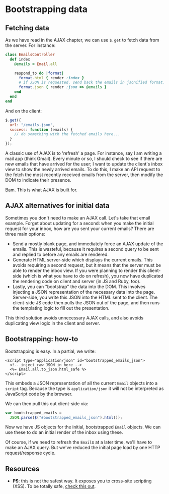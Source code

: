 # Bootstrapping data

## Fetching data

As we have read in the AJAX chapter, we can use `$.get` to fetch data
from the server. For instance:

```ruby
class EmailsController
  def index
    @emails = Email.all

    respond_to do |format|
      format.html { render :index }
      # if JSON is requested, send back the emails in jsonified format.
      format.json { render :json => @emails }
    end
  end
end
```

And on the client:

```javascript
$.get({
  url: "/emails.json",
  success: function (emails) {
    // do something with the fetched emails here...
  }
});
```

A classic use of AJAX is to 'refresh' a page. For instance, say I am
writing a mail app (think Gmail). Every minute or so, I should check
to see if there are new emails that have arrived for the user; I want
to update the client's inbox view to show the newly arrived emails. To
do this, I make an API request to the fetch the most recently received
emails from the server, then modify the DOM to indicate their presence.

Bam. This is what AJAX is built for.

## AJAX alternatives for initial data

Sometimes you don't need to make an AJAX call. Let's take that email
example. Forget about updating for a second: when you make the initial
request for your inbox, how are you sent your current emails? There
are three main options:

* Send a mostly blank page, and immediately force an AJAX update of
  the emails. This is wasteful, because it requires a second query to
  be sent and replied to before any emails are rendered.
* Generate HTML server-side which displays the current emails. This
  avoids requiring a second request, but it means that the server must
  be able to render the inbox view. If you were planning to render
  this client-side (which is what you have to do on refresh), you now
  have duplicated the rendering code on client and server (in JS and
  Ruby, too).
* Lastly, you can "bootstrap" the data into the DOM. This involves
  injecting a JSON representation of the necessary data into the
  page. Server-side, you write this JSON into the HTML sent to the
  client. The client-side JS code then pulls the JSON out of the page,
  and then runs the templating logic to fill out the presentation.

This third solution avoids unnecessary AJAX calls, and also avoids
duplicating view logic in the client and server.

## Bootstrapping: how-to

Bootstrapping is easy. In a partial, we write:

```
<script type="application/json" id="bootstrapped_emails_json">
  <!-- inject raw JSON in here -->
  <%= Email.all.to_json.html_safe %>
</script>
```

This embeds a JSON representation of all the current `Email` objects
into a `script` tag. Because the type is `application/json` it will
not be interpreted as JavaScript code by the browser.

We can then pull this out client-side via:

```javascript
var bootstrapped_emails =
  JSON.parse($("#bootstrapped_emails_json").html());
```

Now we have JS objects for the initial, bootstrapped `Email`
objects. We can use these to do an initial render of the inbox using
these.

Of course, if we need to refresh the `Email`s at a later time, we'll
have to make an AJAX query. But we've reduced the initial page load by
one HTTP request/response cycle.

## Resources

* **PS**: this is not the safest way. It exposes you to cross-site
  scripting (XSS). To be totally safe,
  [check this out][secure-bootstrapping].

[secure-bootstrapping]: http://jfire.io/blog/2012/04/30/how-to-securely-bootstrap-json-in-a-rails-view
